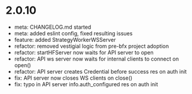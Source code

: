 # 2.0.10
- meta: CHANGELOG.md started
- meta: added eslint config, fixed resulting issues
- feature: added StrategyWorkerWSServer
- refactor: removed vestigial logic from pre-bfx project adoption
- refactor: startHFServer now waits for API server to open
- refactor: API ws server now waits for internal clients to connect on open()
- refactor: API server creates Credential before success res on auth init
- fix: API server now closes WS clients on close()
- fix: typo in API server info.auth_configured res on auth init
